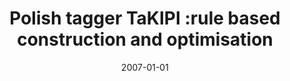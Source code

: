 ---
# Documentation: https://wowchemy.com/docs/managing-content/

title: Polish tagger TaKIPI :rule based construction and optimisation
subtitle: ''
summary: ''
authors:
- piasecki
tags: []
categories: []
date: '2007-01-01'
lastmod: 2022-10-07T05:09:41Z
featured: false
draft: false

# Featured image
# To use, add an image named `featured.jpg/png` to your page's folder.
# Focal points: Smart, Center, TopLeft, Top, TopRight, Left, Right, BottomLeft, Bottom, BottomRight.
image:
  caption: ''
  focal_point: ''
  preview_only: false

# Projects (optional).
#   Associate this post with one or more of your projects.
#   Simply enter your project's folder or file name without extension.
#   E.g. `projects = ["internal-project"]` references `content/project/deep-learning/index.md`.
#   Otherwise, set `projects = []`.
projects: []
publishDate: '2022-10-07T05:09:40.538919Z'
publication_types:
- '2'
abstract: ''
publication: '*TASK Quarterly*'
---